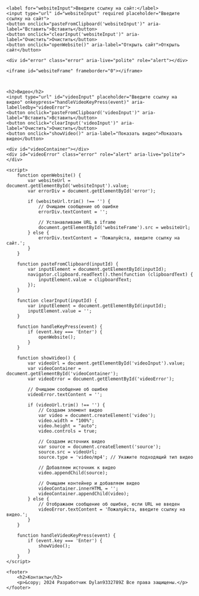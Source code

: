 

<head>
    <meta charset="UTF-8">
    <meta http-equiv="X-UA-Compatible" content="IE=edge">
    <meta name="viewport" content="width=device-width, initial-scale=1.0">
    <title>Открытие сайта на текущей странице</title>
    <style>
        body {
            font-family: Arial, sans-serif;
            margin: 20px;
        }
        label {
            display: block;
            margin-bottom: 10px;
        }
        input {
            width: calc(100% - 20px);
            padding: 8px;
            margin-bottom: 10px;
            box-sizing: border-box;
        }
        button {
            display: inline-block;
            padding: 10px;
            background-color: #4CAF50;
            color: white;
            border: none;
            cursor: pointer;
            margin-top: 10px;
            transition: background-color 0.3s ease-in-out, color 0.3s ease-in-out, transform 0.1s ease-in-out;
        }
        button:hover {
            background-color: #45a049;
        }
        button:active {
            transform: translateY(1px);
            box-shadow: none;
        }
        iframe {
            width: 100%;
            height: 500px;
            border: 1px solid #ccc;
            transition: height 0.5s ease-in-out;
        }
        .error {
            color: red;
            margin-top: 10px;
            font-weight: bold;
        }
        p a {
            color: #333;
            text-decoration: none;
            margin-right: 10px;
            padding: 8px 15px;
            border: 2px solid #333;
            border-radius: 5px;
            transition: background-color 0.3s ease-in-out, color 0.3s ease-in-out;
        }
        p a:hover {
            background-color: #333;
            color: #fff;
        }
        h2 {
            font-size: 1.5em;
            margin-bottom: 10px;
            color: #333;
        }
        main {
            border-top: 1px solid #ccc;
            padding-top: 20px;
            margin-top: 20px;
        }
        footer {
            text-align: center;
            padding: 20px;
            background-color: #f4f4f4;
            color: #666;
        }
        footer .error {
            color: red;
            font-weight: bold;
        }
    </style>
</head>
<body>

    <label for="websiteInput">Введите ссылку на сайт:</label>
    <input type="url" id="websiteInput" required placeholder="Введите ссылку на сайт">
    <button onclick="pasteFromClipboard('websiteInput')" aria-label="Вставить">Вставить</button>
    <button onclick="clearInput('websiteInput')" aria-label="Очистить">Очистить</button>
    <button onclick="openWebsite()" aria-label="Открыть сайт">Открыть сайт</button>

    <div id="error" class="error" aria-live="polite" role="alert"></div>
    
    <iframe id="websiteFrame" frameborder="0"></iframe>

    

    <h2>Видео</h2>
    <input type="url" id="videoInput" placeholder="Введите ссылку на видео" onkeypress="handleVideoKeyPress(event)" aria-labelledby="videoError">
    <button onclick="pasteFromClipboard('videoInput')" aria-label="Вставить">Вставить</button>
    <button onclick="clearInput('videoInput')" aria-label="Очистить">Очистить</button>
    <button onclick="showVideo()" aria-label="Показать видео">Показать видео</button>

    <div id="videoContainer"></div>
    <div id="videoError" class="error" role="alert" aria-live="polite"></div>

    <script>
        function openWebsite() {
            var websiteUrl = document.getElementById('websiteInput').value;
            var errorDiv = document.getElementById('error');

            if (websiteUrl.trim() !== '') {
                // Очищаем сообщение об ошибке
                errorDiv.textContent = '';

                // Устанавливаем URL в iframe
                document.getElementById('websiteFrame').src = websiteUrl;
            } else {
                errorDiv.textContent = 'Пожалуйста, введите ссылку на сайт.';
            }
        }

        function pasteFromClipboard(inputId) {
            var inputElement = document.getElementById(inputId);
            navigator.clipboard.readText().then(function (clipboardText) {
                inputElement.value = clipboardText;
            });
        }

        function clearInput(inputId) {
            var inputElement = document.getElementById(inputId);
            inputElement.value = '';
        }

        function handleKeyPress(event) {
            if (event.key === 'Enter') {
                openWebsite();
            }
        }

        function showVideo() {
            var videoUrl = document.getElementById('videoInput').value;
            var videoContainer = document.getElementById('videoContainer');
            var videoError = document.getElementById('videoError');

            // Очищаем сообщение об ошибке
            videoError.textContent = '';

            if (videoUrl.trim() !== '') {
                // Создаем элемент видео
                var video = document.createElement('video');
                video.width = "100%";
                video.height = "auto";
                video.controls = true;

                // Создаем источник видео
                var source = document.createElement('source');
                source.src = videoUrl;
                source.type = 'video/mp4'; // Укажите подходящий тип видео

                // Добавляем источник к видео
                video.appendChild(source);

                // Очищаем контейнер и добавляем видео
                videoContainer.innerHTML = '';
                videoContainer.appendChild(video);
            } else {
                // Отображаем сообщение об ошибке, если URL не введен
                videoError.textContent = 'Пожалуйста, введите ссылку на видео.';
            }
        }

        function handleVideoKeyPress(event) {
            if (event.key === 'Enter') {
                showVideo();
            }
        }
    </script>

    <footer>
        <h2>Контакты</h2>
        <p>&copy; 2024 Разработчик Dylan9332789Z Все права защищены.</p>
    </footer>

</body>
